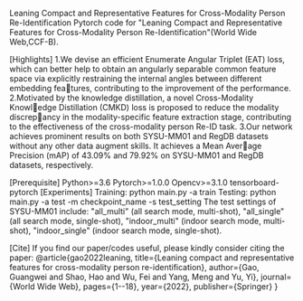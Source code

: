 Leaning Compact and Representative Features for Cross-Modality Person Re-Identification
Pytorch code for "Leaning Compact and Representative Features for Cross-Modality Person Re-Identification"(World Wide Web,CCF-B).

[Highlights]
1.We devise an efficient Enumerate Angular Triplet (EAT) loss, which can better help to obtain an angularly separable common feature space via
explicitly restraining the internal angles between different embedding features, contributing to the improvement of the performance.
2.Motivated by the knowledge distillation, a novel Cross-Modality Knowledge Distillation (CMKD) loss is proposed to reduce the modality discrepancy in the modality-specific feature extraction stage, contributing to the
effectiveness of the cross-modality person Re-ID task.
3.Our network achieves prominent results on both SYSU-MM01 and RegDB datasets without any other data augment skills. It achieves a Mean Average Precision (mAP) of 43.09% and 79.92% on SYSU-MM01 and RegDB datasets, respectively.

[Prerequisite]
Python>=3.6
Pytorch>=1.0.0
Opencv>=3.1.0
tensorboard-pytorch
[Experiments]
Training: python main.py -a train
Testing: python main.py -a test -m checkpoint_name -s test_setting
The test settings of SYSU-MM01 include: "all_multi" (all search mode, multi-shot), "all_single" (all search mode, single-shot), "indoor_multi" (indoor search mode, multi-shot), "indoor_single" (indoor search mode, single-shot).

[Cite]
If you find our paper/codes useful, please kindly consider citing the paper:
@article{gao2022leaning,
  title={Leaning compact and representative features for cross-modality person re-identification},
  author={Gao, Guangwei and Shao, Hao and Wu, Fei and Yang, Meng and Yu, Yi},
  journal={World Wide Web},
  pages={1--18},
  year={2022},
  publisher={Springer}
}

